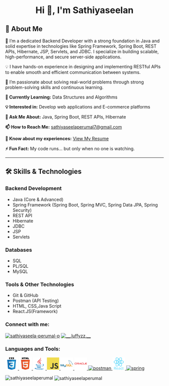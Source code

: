 <h1 align="center">Hi 👋, I'm Sathiyaseelan</h1>

<h2 align="Left">🧠 About Me</h2>

🚀 I’m a dedicated Backend Developer with a strong foundation in Java and solid expertise in technologies like Spring Framework, Spring Boot, REST APIs, Hibernate, JSP, Servlets, and JDBC. I specialize in building scalable, high-performance, and secure server-side applications.



💡 I have hands-on experience in designing and implementing RESTful APIs to enable smooth and efficient communication between systems.
 
 🎯 I’m passionate about solving real-world problems through strong problem-solving skills and continuous learning.



<b>🔭 Currently Learning:</b> Data Structures and Algorithms 

<b>💡 Interested in:</b> Develop web applications and E-commerce platforms 

<b>💬 Ask Me About:</b> Java, Spring Boot, REST APIs, Hibernate

<b>📫 How to Reach Me:</b> sathiyaseelaperumal7@gmail.com  

<b>📄 Know about my experiences:</b> <a href="https://drive.google.com/file/d/1KmxosF978iSCdyz9Uj1q_kD1Qdb4RTRM/view?usp=drive_link">View My Resume</a>  

<b>⚡ Fun Fact:</b> My code runs… but only when no one is watching.

---
<h2 align="Left">🛠️ Skills & Technologies</h2>

 <h3 align="left">Backend Development</h3>
 <ul>
  <li>Java (Core & Advanced)</li>
  <li>Spring Framework (Spring Boot, Spring MVC, Spring Data JPA, Spring Security)</li>
  <li>REST API </li>
  <li>Hibernate</li>
  <li>JDBC</li>
  <li>JSP</li>
  <li>Servlets</li>
  
</ul>

<h3 align="left">Databases</h3>
<ul>
  <li>SQL</li>
  <li>PL/SQL</li>
  <li>MySQL</li>
</ul>

<h3 align="left">Tools & Other Technologies</h3>
<ul>
  <li>Git & GitHub</li>
  <li>Postman (API Testing)</li>
  <li>HTML, CSS,Java Script</li>
   <li>React.JS(Framework)</li>
</ul>


<h3 align="left">Connect with me:</h3>
<p align="left">

<a href="https://linkedin.com/in/sathiyaseela-perumal-p" target="blank"><img align="center" src="https://raw.githubusercontent.com/rahuldkjain/github-profile-readme-generator/master/src/images/icons/Social/linked-in-alt.svg" alt="sathiyaseela-perumal-p" height="30" width="40" /></a>
<a href="https://instagram.com/__.luffyzz.__" target="blank"><img align="center" src="https://raw.githubusercontent.com/rahuldkjain/github-profile-readme-generator/master/src/images/icons/Social/instagram.svg" alt="__.luffyzz.__" height="30" width="40" /></a>
</p>

<h3 align="left">Languages and Tools:</h3>
<p align="left"> <a href="https://www.w3schools.com/css/" target="_blank" rel="noreferrer"> <img src="https://raw.githubusercontent.com/devicons/devicon/master/icons/css3/css3-original-wordmark.svg" alt="css3" width="40" height="40"/> </a> <a href="https://www.w3.org/html/" target="_blank" rel="noreferrer"> <img src="https://raw.githubusercontent.com/devicons/devicon/master/icons/html5/html5-original-wordmark.svg" alt="html5" width="40" height="40"/> </a> <a href="https://www.java.com" target="_blank" rel="noreferrer"> <img src="https://raw.githubusercontent.com/devicons/devicon/master/icons/java/java-original.svg" alt="java" width="40" height="40"/> </a> <a href="https://developer.mozilla.org/en-US/docs/Web/JavaScript" target="_blank" rel="noreferrer"> <img src="https://raw.githubusercontent.com/devicons/devicon/master/icons/javascript/javascript-original.svg" alt="javascript" width="40" height="40"/> </a> <a href="https://www.mysql.com/" target="_blank" rel="noreferrer"> <img src="https://raw.githubusercontent.com/devicons/devicon/master/icons/mysql/mysql-original-wordmark.svg" alt="mysql" width="40" height="40"/> </a> <a href="https://www.oracle.com/" target="_blank" rel="noreferrer"> <img src="https://raw.githubusercontent.com/devicons/devicon/master/icons/oracle/oracle-original.svg" alt="oracle" width="40" height="40"/> </a> <a href="https://postman.com" target="_blank" rel="noreferrer"> <img src="https://www.vectorlogo.zone/logos/getpostman/getpostman-icon.svg" alt="postman" width="40" height="40"/> </a> <a href="https://reactjs.org/" target="_blank" rel="noreferrer"> <img src="https://raw.githubusercontent.com/devicons/devicon/master/icons/react/react-original-wordmark.svg" alt="react" width="40" height="40"/> </a> <a href="https://spring.io/" target="_blank" rel="noreferrer"> <img src="https://www.vectorlogo.zone/logos/springio/springio-icon.svg" alt="spring" width="40" height="40"/> </a> </p>

<p><img align="left" src="https://github-readme-stats.vercel.app/api/top-langs?username=sathiyaseelaperumal&show_icons=true&locale=en&layout=compact" alt="sathiyaseelaperumal" /></p>

<p>&nbsp;<img align="center" src="https://github-readme-stats.vercel.app/api?username=sathiyaseelaperumal&show_icons=true&locale=en" alt="sathiyaseelaperumal" /></p>
